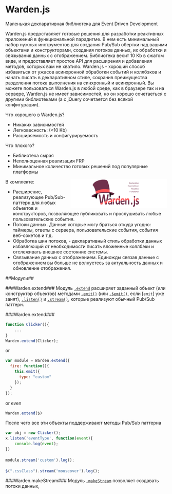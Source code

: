 Warden.js
=========

Маленькая декларативная библиотека для Event Driven Development

Warden.js предоставляет готовые решения для разработки реактивных приложений в функциональной парадигме. В нем есть минимальный набор нужных инструментов для создания Pub/Sub обертки над вашими объектами и конструкторами, создания потоков данных, их обработки и связывания данных с отображением. Библиотека весит 10 Kb в сжатом виде, и предоставляет простое API для расширения и добавления методов, которых вам не хватило. Warden.js - хороший способ избавиться от ужасов асинхронной обработки событий и коллбэков и начать писать в декларативном стиле, сохранив преимущества разделения потока выполнения на синхронный и асинхронный. Вы можете пользоваться Warden.js в любой среде, как в браузере так и на сервере, Warden.js не имеет зависимостей, но он хорошо сочетаеться с другими библиотеками (а с jQuery сочетается без всякой конфигурации).

Что хорошего в Warden.js?
 - Никаких зависимостей
 - Легковесность: (<10 Kb)
 - Расширяемость и конфигурируемость

Что плохого?
 - Библиотека сырая
 - Неполноценная реализация FRP
 - Минимальное количество готовых решений под популярные платформы

<img src="https://raw.githubusercontent.com/zefirka/Warden.js/master/src/warden.png" align="right" width="301px" style='z-index: 32323; position: relative;'/>

В комплекте:
 - Расширение, реализующее Pub/Sub-паттерн для любых объектов и конструкторов, позволяющее публиковать и прослушивать любые пользовательские события.
 - Потоки данных. Данные которые могу браться откуда угодно: таймеры, ответы с сервера, пользовательские события, события веб-сокетов и т.д.
 - Обработка шин потоков, - декларативный стиль обработки данных избавляющий от необходимости писать вложенные коллбэки и отслеживать внешнее состояние системы.
 - Связывание данных с отображением. Единожды связав данные с отображением вы больше не волнуетесь за актуальность данных и обновление отображения.

##Модули##

###Warden.extend###
Модуль [`.extend`](#) расширяет заданный объект (или конструктор объектов) методами [`.emit()`](#) (или [`.$emit()`](#), если [`emit`] уже занят), [`.listen()`](#) и [`.stream()`](#), которые реализуют обычный Pub/Sub паттерн. 

###Warden.extend###
```js
function Clicker(){
	...
}
Warden.extend(Clicker);
```
or
```js
var module = Warden.extend({
  fire: function(){
    this.emit({
      type: "custom"
    });
  }
});
```
or even
```js
Warden.extend($)
```
После чего все эти объекты поддерживают методы Pub/Sub паттерна

```js
var obj = new Clicker();
x.listen('eventType', function(event){
	console.log(event);
})

module.stream('custom').log();

$(".cssClass").stream('mouseover').log();
```

###Warden.makeStream###
Модуль [`.makeStream`](#) позволяет создавать потоки данных,